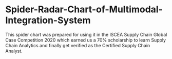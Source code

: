 # Spider-Radar-Chart-of-Multimodal-Integration-System

This spider chart was prepared for using it in the ISCEA Supply Chain Global Case Competition 2020 which earned us a 70% scholarship to learn Supply Chain Analytics
and finally get verified as the Certified Supply Chain Analyst.
